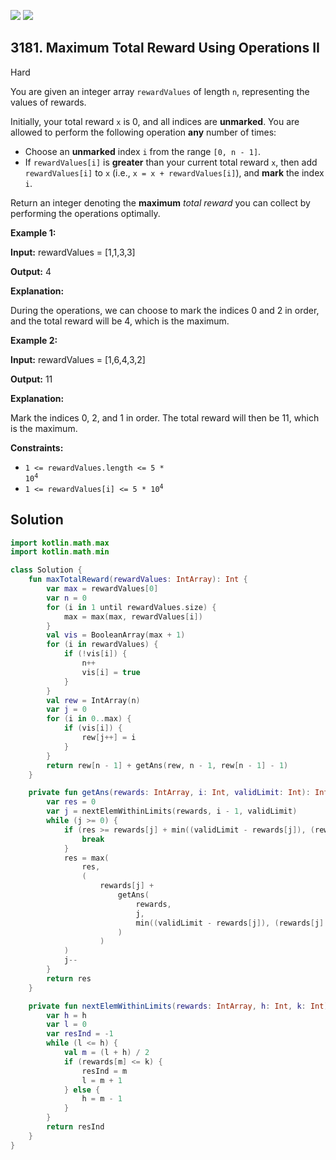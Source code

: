 [![](https://img.shields.io/github/stars/javadev/LeetCode-in-Kotlin?label=Stars&style=flat-square)](https://github.com/javadev/LeetCode-in-Kotlin)
[![](https://img.shields.io/github/forks/javadev/LeetCode-in-Kotlin?label=Fork%20me%20on%20GitHub%20&style=flat-square)](https://github.com/javadev/LeetCode-in-Kotlin/fork)

## 3181\. Maximum Total Reward Using Operations II

Hard

You are given an integer array `rewardValues` of length `n`, representing the values of rewards.

Initially, your total reward `x` is 0, and all indices are **unmarked**. You are allowed to perform the following operation **any** number of times:

*   Choose an **unmarked** index `i` from the range `[0, n - 1]`.
*   If `rewardValues[i]` is **greater** than your current total reward `x`, then add `rewardValues[i]` to `x` (i.e., `x = x + rewardValues[i]`), and **mark** the index `i`.

Return an integer denoting the **maximum** _total reward_ you can collect by performing the operations optimally.

**Example 1:**

**Input:** rewardValues = [1,1,3,3]

**Output:** 4

**Explanation:**

During the operations, we can choose to mark the indices 0 and 2 in order, and the total reward will be 4, which is the maximum.

**Example 2:**

**Input:** rewardValues = [1,6,4,3,2]

**Output:** 11

**Explanation:**

Mark the indices 0, 2, and 1 in order. The total reward will then be 11, which is the maximum.

**Constraints:**

*   <code>1 <= rewardValues.length <= 5 * 10<sup>4</sup></code>
*   <code>1 <= rewardValues[i] <= 5 * 10<sup>4</sup></code>

## Solution

```kotlin
import kotlin.math.max
import kotlin.math.min

class Solution {
    fun maxTotalReward(rewardValues: IntArray): Int {
        var max = rewardValues[0]
        var n = 0
        for (i in 1 until rewardValues.size) {
            max = max(max, rewardValues[i])
        }
        val vis = BooleanArray(max + 1)
        for (i in rewardValues) {
            if (!vis[i]) {
                n++
                vis[i] = true
            }
        }
        val rew = IntArray(n)
        var j = 0
        for (i in 0..max) {
            if (vis[i]) {
                rew[j++] = i
            }
        }
        return rew[n - 1] + getAns(rew, n - 1, rew[n - 1] - 1)
    }

    private fun getAns(rewards: IntArray, i: Int, validLimit: Int): Int {
        var res = 0
        var j = nextElemWithinLimits(rewards, i - 1, validLimit)
        while (j >= 0) {
            if (res >= rewards[j] + min((validLimit - rewards[j]), (rewards[j] - 1))) {
                break
            }
            res = max(
                res,
                (
                    rewards[j] +
                        getAns(
                            rewards,
                            j,
                            min((validLimit - rewards[j]), (rewards[j] - 1))
                        )
                    )
            )
            j--
        }
        return res
    }

    private fun nextElemWithinLimits(rewards: IntArray, h: Int, k: Int): Int {
        var h = h
        var l = 0
        var resInd = -1
        while (l <= h) {
            val m = (l + h) / 2
            if (rewards[m] <= k) {
                resInd = m
                l = m + 1
            } else {
                h = m - 1
            }
        }
        return resInd
    }
}
```